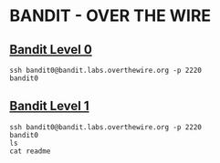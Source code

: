# BANDIT - OVER THE WIRE


## [Bandit Level 0](https://overthewire.org/wargames/bandit/bandit0.html)

```
ssh bandit0@bandit.labs.overthewire.org -p 2220
bandit0
```


## [Bandit Level 1](https://overthewire.org/wargames/bandit/bandit1.html)

```
ssh bandit0@bandit.labs.overthewire.org -p 2220
bandit0
ls
cat readme
```

